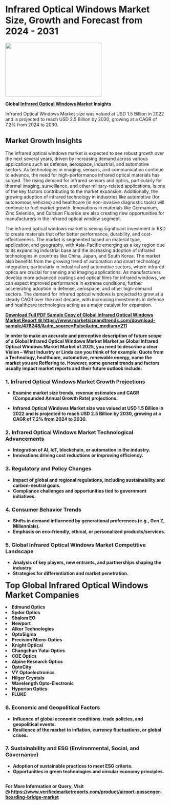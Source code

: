 <H1>Infrared Optical Windows Market Size, Growth and Forecast from 2024 - 2031</H1><img class="aligncenter size-medium wp-image-584254" src="https://thirdeyenews.in/wp-content/uploads/2024/09/Global-Market-Research-300x168.jpeg" alt="" width="300" height="168" /><p><strong>Global&nbsp;<a href="https://www.marketsizeandtrends.com/download-sample/476248/&amp;utm_source=Pulse&amp;utm_medium=211">Infrared Optical Windows Market</a> Insights</strong></p><p>Infrared Optical Windows Market size was valued at USD 1.5 Billion in 2022 and is projected to reach USD 2.5 Billion by 2030, growing at a CAGR of 7.2% from 2024 to 2030.</p><p><h2>Market Growth Insights</h2> <p>The infrared optical windows market is expected to see robust growth over the next several years, driven by increasing demand across various applications such as defense, aerospace, industrial, and automotive sectors. As technologies in imaging, sensors, and communication continue to advance, the need for high-performance infrared optical materials has surged. The rising demand for infrared sensors and optics, particularly for thermal imaging, surveillance, and other military-related applications, is one of the key factors contributing to the market expansion. Additionally, the growing adoption of infrared technology in industries like automotive (for autonomous vehicles) and healthcare (in non-invasive diagnostic tools) will continue to fuel market growth. Innovations in materials like Germanium, Zinc Selenide, and Calcium Fluoride are also creating new opportunities for manufacturers in the infrared optical window segment.</p> <p><strong><a href="#"></a></strong></p> <p>The infrared optical windows market is seeing significant investment in R&D to create materials that offer better performance, durability, and cost-effectiveness. The market is segmented based on material type, application, and geography, with Asia-Pacific emerging as a key region due to its expanding industrial base and the increasing adoption of infrared technologies in countries like China, Japan, and South Korea. The market also benefits from the growing trend of automation and smart technology integration, particularly in industrial and automotive sectors, where infrared optics are crucial for sensing and imaging applications. As manufacturers develop more advanced coatings and optical films for infrared windows, we can expect improved performance in extreme conditions, further accelerating adoption in defense, aerospace, and other high-demand sectors. The demand for infrared optical windows is projected to grow at a steady CAGR over the next decade, with increasing investments in defense and healthcare technologies acting as a major catalyst for expansion.</p> <p><strong><a href="#"></p><p><span class=""><strong>Download Full PDF Sample Copy of Global Infrared Optical Windows Market Report</strong> @ <a href="https://www.marketsizeandtrends.com/download-sample/476248/&amp;utm_source=Pulse&amp;utm_medium=211" target="_blank">https://www.marketsizeandtrends.com/download-sample/476248/&amp;utm_source=Pulse&amp;utm_medium=211</a></span></p><p>In order to make an accurate and perceptive description of future scope of a Global&nbsp;Infrared Optical Windows Market Market as Global&nbsp;Infrared Optical Windows Market Market of 2025, you need to describe a clear Vision &ndash; What Industry or Linda can you think of for example: Quote from a Technology, healthcare, automotive, renewable energy, name the market you are Reffering to. However, some general trends and factors usually impact market reports and their future outlook include:</p><h3>1.&nbsp;<strong>Infrared Optical Windows Market Growth Projections</strong></h3><ul><li>Examine market size trends, revenue estimates and CAGR (Compounded Annual Growth Rate) projections.</li><li><p>Infrared Optical Windows Market size was valued at USD 1.5 Billion in 2022 and is projected to reach USD 2.5 Billion by 2030, growing at a CAGR of 7.2% from 2024 to 2030.</p></li></ul><h3>2.&nbsp;<strong>Infrared Optical Windows Market Technological Advancements</strong></h3><ul><li>Integration of AI, IoT, blockchain, or automation in the industry.</li><li>Innovations driving cost reductions or improving efficiency.</li></ul><h3>3.&nbsp;<strong>Regulatory and Policy Changes</strong></h3><ul><li>Impact of global and regional regulations, including sustainability and carbon-neutral goals.</li><li>Compliance challenges and opportunities tied to government initiatives.</li></ul><h3>4.&nbsp;<strong>Consumer Behavior Trends</strong></h3><ul><li>Shifts in demand influenced by generational preferences (e.g., Gen Z, Millennials).</li><li>Emphasis on eco-friendly, ethical, or personalized products/services.</li></ul><h3>5.&nbsp;<strong>Global Infrared Optical Windows Market Competitive Landscape</strong></h3><ul><li>Analysis of key players, new entrants, and partnerships shaping the industry.</li><li>Strategies for differentiation and market penetration.</li></ul><p data-pm-slice="1 1 []"><span style="color: inherit; font-family: inherit; font-size: 25px;">Top Global Infrared Optical Windows Market Companies</span></p><div class="" data-test-id=""><p><li>Edmund Optics</li><li> Sydor Optics</li><li> Shalom EO</li><li> Newport</li><li> Alkor Technologies</li><li> OptoSigma</li><li> Precision Micro-Optics</li><li> Knight Optical</li><li> Changchun Yutai Optics</li><li> COE Optics</li><li> Alpine Research Optics</li><li> OptoCity</li><li> VY Optoelectronics</li><li> Hilger Crystals</li><li> Wavelength Opto-Electronic</li><li> Hyperion Optics</li><li> FLUKE</li></p></div><h3>6.&nbsp;<strong>Economic and Geopolitical Factors</strong></h3><ul><li>Influence of global economic conditions, trade policies, and geopolitical events.</li><li>Resilience of the market to inflation, currency fluctuations, or global crises.</li></ul><h3>7.&nbsp;<strong>Sustainability and ESG (Environmental, Social, and Governance)</strong></h3><ul><li>Adoption of sustainable practices to meet ESG criteria.</li><li>Opportunities in green technologies and circular economy principles.</li></ul><h2><strong style="font-size: 14px;">For More Information or Query, Visit @&nbsp;</strong><a style="background-color: #ffffff; font-size: 14px;" href="https://www.marketsizeandtrends.com/report/infrared-optical-windows-market/" target="_blank">https://www.verifiedmarketreports.com/product/airport-passenger-boarding-bridge-market</a></h2>
